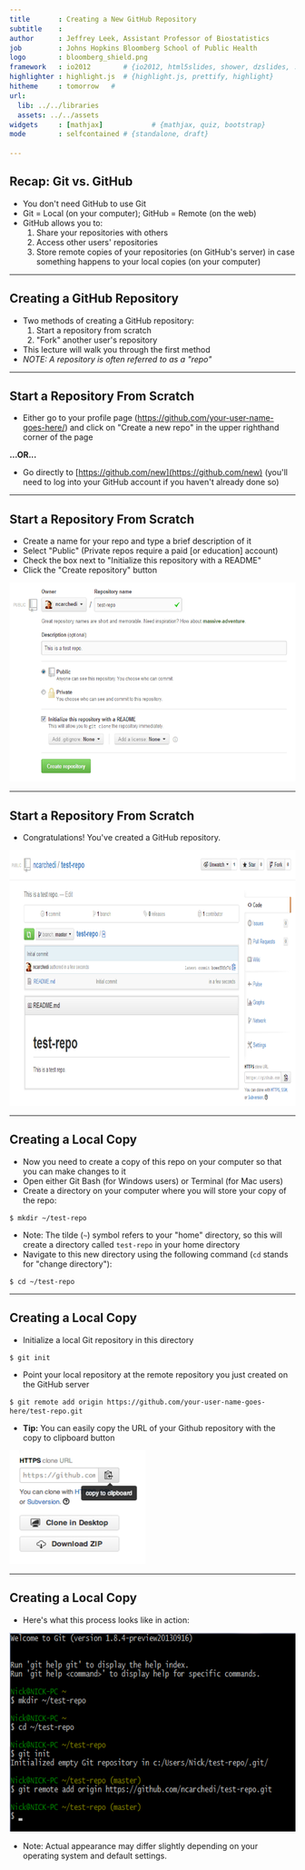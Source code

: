 ```yaml
---
title       : Creating a New GitHub Repository
subtitle    : 
author      : Jeffrey Leek, Assistant Professor of Biostatistics 
job         : Johns Hopkins Bloomberg School of Public Health
logo        : bloomberg_shield.png
framework   : io2012        # {io2012, html5slides, shower, dzslides, ...}
highlighter : highlight.js  # {highlight.js, prettify, highlight}
hitheme     : tomorrow   # 
url:
  lib: ../../libraries
  assets: ../../assets
widgets     : [mathjax]            # {mathjax, quiz, bootstrap}
mode        : selfcontained # {standalone, draft}

---
```


## Recap: Git vs. GitHub

* You don't need GitHub to use Git
* Git = Local (on your computer); GitHub = Remote (on the web)
* GitHub allows you to:
  1. Share your repositories with others
  2. Access other users' repositories
  3. Store remote copies of your repositories (on GitHub's server) in case something happens to your local copies (on your computer)

---

## Creating a GitHub Repository

* Two methods of creating a GitHub repository:
  1. Start a repository from scratch
  2. "Fork" another user's repository
* This lecture will walk you through the first method
* _NOTE: A repository is often referred to as a "repo"_

---

## Start a Repository From Scratch

* Either go to your profile page (https://github.com/your-user-name-goes-here/) and click on "Create a new repo" in the upper righthand corner of the page

__...OR...__

* Go directly to [https://github.com/new](https://github.com/new) (you'll need to log into your GitHub account if you haven't already done so)

---

## Start a Repository From Scratch

* Create a name for your repo and type a brief description of it
* Select "Public" (Private repos require a paid [or education] account)
* Check the box next to "Initialize this repository with a README"
* Click the "Create repository" button

<img class=center src=../../assets/img/CreateRepo/CreateRepo1.png height='350'/>

---

## Start a Repository From Scratch

* Congratulations! You've created a GitHub repository.

<img class=center src=../../assets/img/CreateRepo/CreateRepo2.png height='450'/>

---

## Creating a Local Copy

* Now you need to create a copy of this repo on your computer so that you can make changes to it
* Open either Git Bash (for Windows users) or Terminal (for Mac users)
* Create a directory on your computer where you will store your copy of the repo:

```
$ mkdir ~/test-repo
```
* Note: The tilde (`~`) symbol refers to your "home" directory, so this will create a directory called `test-repo` in your home directory
* Navigate to this new directory using the following command (`cd` stands for "change directory"):

```
$ cd ~/test-repo
```

---

## Creating a Local Copy

* Initialize a local Git repository in this directory

```
$ git init
```

* Point your local repository at the remote repository you just created on the GitHub server

```
$ git remote add origin https://github.com/your-user-name-goes-here/test-repo.git
```

* **Tip:** You can easily copy the URL of your Github repository with the copy to clipboard button

<img class=center src=../../assets/img/CreateRepo/git-repo-url.png height='200'/>

---

## Creating a Local Copy

* Here's what this process looks like in action:

<img class=center src=../../assets/img/CreateRepo/CreateRepo3.png height='350'/>

* Note: Actual appearance may differ slightly depending on your operating system and default settings.
